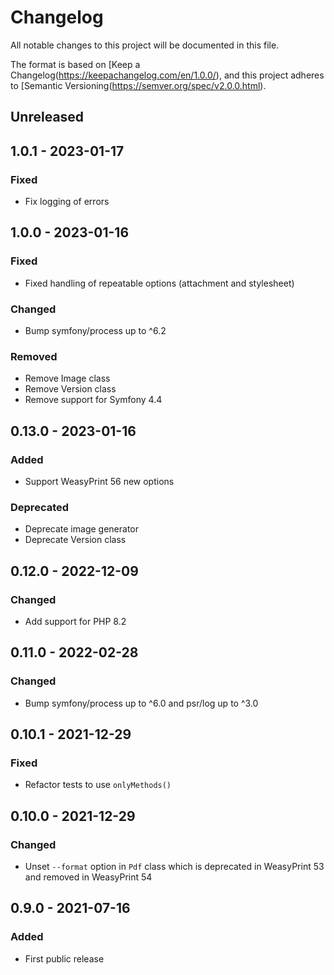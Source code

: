 # Changelog
All notable changes to this project will be documented in this file.

The format is based on [Keep a Changelog(https://keepachangelog.com/en/1.0.0/),
and this project adheres to [Semantic Versioning(https://semver.org/spec/v2.0.0.html).

## Unreleased

## 1.0.1 - 2023-01-17
### Fixed
- Fix logging of errors

## 1.0.0 - 2023-01-16
### Fixed
- Fixed handling of repeatable options (attachment and stylesheet)

### Changed
- Bump symfony/process up to ^6.2

### Removed
- Remove Image class
- Remove Version class
- Remove support for Symfony 4.4

## 0.13.0 - 2023-01-16
### Added
- Support WeasyPrint 56 new options

### Deprecated
- Deprecate image generator
- Deprecate Version class

## 0.12.0 - 2022-12-09
### Changed
- Add support for PHP 8.2

## 0.11.0 - 2022-02-28
### Changed
- Bump symfony/process up to ^6.0 and psr/log up to ^3.0

## 0.10.1 - 2021-12-29
### Fixed
- Refactor tests to use `onlyMethods()`

## 0.10.0 - 2021-12-29
### Changed
- Unset `--format` option in `Pdf` class which is deprecated in WeasyPrint 53 and removed in WeasyPrint 54

## 0.9.0 - 2021-07-16
### Added
- First public release
